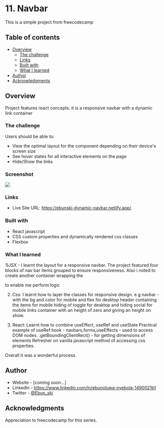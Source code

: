 # 11. Navbar

This is a simple project from freecodecamp

## Table of contents

- [Overview](#overview)
  - [The challenge](#the-challenge)
  - [Links](#links)
  - [Built with](#built-with)
  - [What I learned](#what-i-learned)
- [Author](#author)
- [Acknowledgments](#acknowledgments)

## Overview

Project features react concepts. it is a responsive navbar with a dynamic link container

### The challenge

Users should be able to:

- View the optimal layout for the component depending on their device's screen size
- See hover states for all interactive elements on the page
- Hide/Show the links

### Screenshot

![](./screenshot.jpg)

### Links

- Live Site URL: https://ebunski-dynamic-navbar.netlify.app/

### Built with

- React javascript
- CSS custom properties and dynamically rendered css classes
- Flexbox

### What I learned

1)JSX -
I learnt the layout for a responsive navbar.
The project featured four blocks of nav bar items grouped to ensure responsiveness.
Also i noted to create another container wrapping the <ul> </ul> to enable me perform logic

2. Css:
   I learnt how to layer the classes for responsive design.
   e.g
   navbar - with the bg and color for mobile and flex for desktop
   header containing the items for mobile
   hiding of toggle for desktop and hiding social for mobile
   links container with an height of zero and giving an height on show.

3. React:
   Learnt how to combine useEffect, useRef and useState
   Practical example of useRef hook - navbars,forms,useEffects - used to access DOM nodes.
   .getBoundingClientRect() - for getting dimensions of elements
   Refresher on vanilla javascript method of accessing css properties.

Overall it was a wonderful process.

## Author

- Website - [coming soon...]
- LinkedIn - https://www.linkedin.com/in/ebunoluwa-oyebola-1490021b1
- Twitter - [@Ebun_ski](https://www.twitter.com/Ebun_ski)

## Acknowledgments

Appreciation to freecodecamp for this series.
